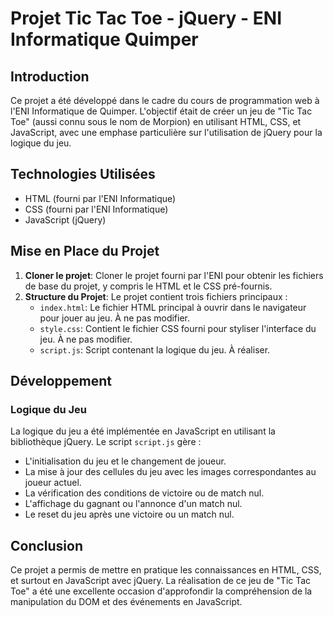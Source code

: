 ﻿# Projet Tic Tac Toe - jQuery - ENI Informatique Quimper

## Introduction

Ce projet a été développé dans le cadre du cours de programmation web à l'ENI Informatique de Quimper. L'objectif était de créer un jeu de "Tic Tac Toe" (aussi connu sous le nom de Morpion) en utilisant HTML, CSS, et JavaScript, avec une emphase particulière sur l'utilisation de jQuery pour la logique du jeu.

## Technologies Utilisées

-   HTML (fourni par l'ENI Informatique)
-   CSS (fourni par l'ENI Informatique)
-   JavaScript (jQuery)

## Mise en Place du Projet

1. **Cloner le projet**: Cloner le projet fourni par l'ENI pour obtenir les fichiers de base du projet, y compris le HTML et le CSS pré-fournis.
2. **Structure du Projet**: Le projet contient trois fichiers principaux :
    - `index.html`: Le fichier HTML principal à ouvrir dans le navigateur pour jouer au jeu. À ne pas modifier.
    - `style.css`: Contient le fichier CSS fourni pour styliser l'interface du jeu. À ne pas modifier.
    - `script.js`: Script contenant la logique du jeu. À réaliser.

## Développement

### Logique du Jeu

La logique du jeu a été implémentée en JavaScript en utilisant la bibliothèque jQuery. Le script `script.js` gère :

-   L'initialisation du jeu et le changement de joueur.
-   La mise à jour des cellules du jeu avec les images correspondantes au joueur actuel.
-   La vérification des conditions de victoire ou de match nul.
-   L'affichage du gagnant ou l'annonce d'un match nul.
-   Le reset du jeu après une victoire ou un match nul.

## Conclusion

Ce projet a permis de mettre en pratique les connaissances en HTML, CSS, et surtout en JavaScript avec jQuery. La réalisation de ce jeu de "Tic Tac Toe" a été une excellente occasion d'approfondir la compréhension de la manipulation du DOM et des événements en JavaScript.
